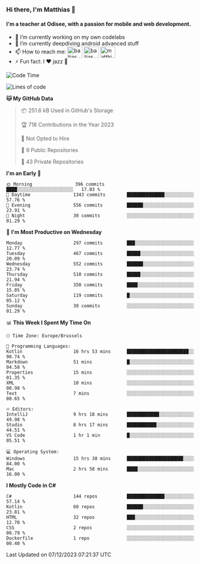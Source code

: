 ### Hi there, I'm Matthias 👋

#### I'm a teacher at Odisee, with a passion for mobile and web development.

- 🔭 I’m currently working on my own codelabs
- 🌱 I’m currently deepdiving android advanced stuff
- 📫 How to reach me: <a href="https://dev.to/batjas" target="_blank"><img align="center" src="https://raw.githubusercontent.com/rahuldkjain/github-profile-readme-generator/master/src/images/icons/Social/devto.svg" alt="batjas" height="30" width="40" /></a>
<a href="https://twitter.com/batjas" target="_blank"><img align="center" src="https://raw.githubusercontent.com/rahuldkjain/github-profile-readme-generator/master/src/images/icons/Social/twitter.svg" alt="batjas" height="30" width="40" /></a>
<a href="https://linkedin.com/in/matthiasdruwé" target="_blank"><img align="center" src="https://raw.githubusercontent.com/rahuldkjain/github-profile-readme-generator/master/src/images/icons/Social/linked-in-alt.svg" alt="matthiasdruwé" height="30" width="40" /></a>
- ⚡ Fun fact: I ❤ jazz 🎷


<!--START_SECTION:waka-->
![Code Time](http://img.shields.io/badge/Code%20Time-923%20hrs%2052%20mins-blue)

![Lines of code](https://img.shields.io/badge/From%20Hello%20World%20I%27ve%20Written-2.5%20million%20lines%20of%20code-blue)

**🐱 My GitHub Data** 

> 📦 251.6 kB Used in GitHub's Storage 
 > 
> 🏆 718 Contributions in the Year 2023
 > 
> 🚫 Not Opted to Hire
 > 
> 📜 9 Public Repositories 
 > 
> 🔑 43 Private Repositories 
 > 
**I'm an Early 🐤** 

```text
🌞 Morning                396 commits         ████░░░░░░░░░░░░░░░░░░░░░   17.03 % 
🌆 Daytime                1343 commits        ██████████████░░░░░░░░░░░   57.76 % 
🌃 Evening                556 commits         ██████░░░░░░░░░░░░░░░░░░░   23.91 % 
🌙 Night                  30 commits          ░░░░░░░░░░░░░░░░░░░░░░░░░   01.29 % 
```
📅 **I'm Most Productive on Wednesday** 

```text
Monday                   297 commits         ███░░░░░░░░░░░░░░░░░░░░░░   12.77 % 
Tuesday                  467 commits         █████░░░░░░░░░░░░░░░░░░░░   20.09 % 
Wednesday                552 commits         ██████░░░░░░░░░░░░░░░░░░░   23.74 % 
Thursday                 510 commits         █████░░░░░░░░░░░░░░░░░░░░   21.94 % 
Friday                   350 commits         ████░░░░░░░░░░░░░░░░░░░░░   15.05 % 
Saturday                 119 commits         █░░░░░░░░░░░░░░░░░░░░░░░░   05.12 % 
Sunday                   30 commits          ░░░░░░░░░░░░░░░░░░░░░░░░░   01.29 % 
```


📊 **This Week I Spent My Time On** 

```text
🕑︎ Time Zone: Europe/Brussels

💬 Programming Languages: 
Kotlin                   16 hrs 53 mins      ███████████████████████░░   90.74 % 
Markdown                 51 mins             █░░░░░░░░░░░░░░░░░░░░░░░░   04.58 % 
Properties               15 mins             ░░░░░░░░░░░░░░░░░░░░░░░░░   01.35 % 
XML                      10 mins             ░░░░░░░░░░░░░░░░░░░░░░░░░   00.98 % 
Text                     7 mins              ░░░░░░░░░░░░░░░░░░░░░░░░░   00.65 % 

🔥 Editors: 
IntelliJ                 9 hrs 18 mins       ████████████░░░░░░░░░░░░░   49.98 % 
Studio                   8 hrs 17 mins       ███████████░░░░░░░░░░░░░░   44.51 % 
VS Code                  1 hr 1 min          █░░░░░░░░░░░░░░░░░░░░░░░░   05.51 % 

💻 Operating System: 
Windows                  15 hrs 38 mins      █████████████████████░░░░   84.00 % 
Mac                      2 hrs 58 mins       ████░░░░░░░░░░░░░░░░░░░░░   16.00 % 
```

**I Mostly Code in C#** 

```text
C#                       144 repos           ██████████████░░░░░░░░░░░   57.14 % 
Kotlin                   60 repos            ██████░░░░░░░░░░░░░░░░░░░   23.81 % 
HTML                     32 repos            ███░░░░░░░░░░░░░░░░░░░░░░   12.70 % 
CSS                      2 repos             ░░░░░░░░░░░░░░░░░░░░░░░░░   00.79 % 
Dockerfile               1 repo              ░░░░░░░░░░░░░░░░░░░░░░░░░   00.40 % 
```




 Last Updated on 07/12/2023 07:21:37 UTC
<!--END_SECTION:waka-->
